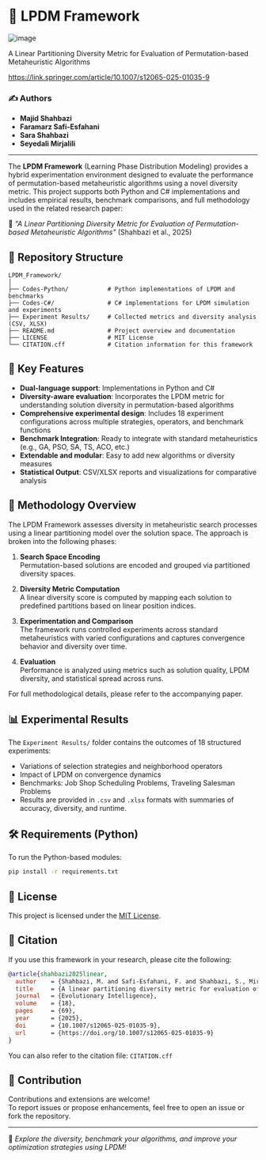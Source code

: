 # 📘 LPDM Framework

![image](https://github.com/user-attachments/assets/78d3ee8c-8eba-48f5-8932-ffc100ea693e)

A Linear Partitioning Diversity Metric for Evaluation of Permutation-based Metaheuristic Algorithms

https://link.springer.com/article/10.1007/s12065-025-01035-9

### ✍️ Authors
- **Majid Shahbazi**
- **Faramarz Safi-Esfahani**
- **Sara Shahbazi**
- **Seyedali Mirjalili**

---

The **LPDM Framework** (Learning Phase Distribution Modeling) provides a hybrid experimentation environment designed to evaluate the performance of permutation-based metaheuristic algorithms using a novel diversity metric. This project supports both Python and C# implementations and includes empirical results, benchmark comparisons, and full methodology used in the related research paper:

📄 _"A Linear Partitioning Diversity Metric for Evaluation of Permutation-based Metaheuristic Algorithms"_ (Shahbazi et al., 2025)

## 📁 Repository Structure

```
LPDM_Framework/
│
├── Codes-Python/           # Python implementations of LPDM and benchmarks
├── Codes-C#/               # C# implementations for LPDM simulation and experiments
├── Experiment Results/     # Collected metrics and diversity analysis (CSV, XLSX)
├── README.md               # Project overview and documentation
├── LICENSE                 # MIT License
└── CITATION.cff            # Citation information for this framework
```

## 🚀 Key Features

- **Dual-language support**: Implementations in Python and C#
- **Diversity-aware evaluation**: Incorporates the LPDM metric for understanding solution diversity in permutation-based algorithms
- **Comprehensive experimental design**: Includes 18 experiment configurations across multiple strategies, operators, and benchmark functions
- **Benchmark Integration**: Ready to integrate with standard metaheuristics (e.g., GA, PSO, SA, TS, ACO, etc.)
- **Extendable and modular**: Easy to add new algorithms or diversity measures
- **Statistical Output**: CSV/XLSX reports and visualizations for comparative analysis

## 📐 Methodology Overview

The LPDM Framework assesses diversity in metaheuristic search processes using a linear partitioning model over the solution space. The approach is broken into the following phases:

1. **Search Space Encoding**  
   Permutation-based solutions are encoded and grouped via partitioned diversity spaces.

2. **Diversity Metric Computation**  
   A linear diversity score is computed by mapping each solution to predefined partitions based on linear position indices.

3. **Experimentation and Comparison**  
   The framework runs controlled experiments across standard metaheuristics with varied configurations and captures convergence behavior and diversity over time.

4. **Evaluation**  
   Performance is analyzed using metrics such as solution quality, LPDM diversity, and statistical spread across runs.

For full methodological details, please refer to the accompanying paper.

## 📊 Experimental Results

The `Experiment Results/` folder contains the outcomes of 18 structured experiments:

- Variations of selection strategies and neighborhood operators
- Impact of LPDM on convergence dynamics
- Benchmarks: Job Shop Scheduling Problems, Traveling Salesman Problems
- Results are provided in `.csv` and `.xlsx` formats with summaries of accuracy, diversity, and runtime.

## 🛠 Requirements (Python)

To run the Python-based modules:

```bash
pip install -r requirements.txt
```

## 📜 License

This project is licensed under the [MIT License](LICENSE).

## 🔖 Citation

If you use this framework in your research, please cite the following:

```bibtex
@article{shahbazi2025linear,
  author    = {Shahbazi, M. and Safi-Esfahani, F. and Shahbazi, S., Mirjalili, S.},
  title     = {A linear partitioning diversity metric for evaluation of permutation-based metaheuristic algorithms},
  journal   = {Evolutionary Intelligence},
  volume    = {18},
  pages     = {69},
  year      = {2025},
  doi       = {10.1007/s12065-025-01035-9},
  url       = {https://doi.org/10.1007/s12065-025-01035-9}
}

```

You can also refer to the citation file: `CITATION.cff`

## 🤝 Contribution

Contributions and extensions are welcome!  
To report issues or propose enhancements, feel free to open an issue or fork the repository.

---

🧪 _Explore the diversity, benchmark your algorithms, and improve your optimization strategies using LPDM!_
